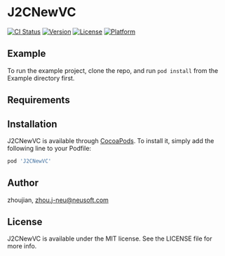 # J2CNewVC

[![CI Status](https://img.shields.io/travis/zhoujian/J2CNewVC.svg?style=flat)](https://travis-ci.org/zhoujian/J2CNewVC)
[![Version](https://img.shields.io/cocoapods/v/J2CNewVC.svg?style=flat)](https://cocoapods.org/pods/J2CNewVC)
[![License](https://img.shields.io/cocoapods/l/J2CNewVC.svg?style=flat)](https://cocoapods.org/pods/J2CNewVC)
[![Platform](https://img.shields.io/cocoapods/p/J2CNewVC.svg?style=flat)](https://cocoapods.org/pods/J2CNewVC)

## Example

To run the example project, clone the repo, and run `pod install` from the Example directory first.

## Requirements

## Installation

J2CNewVC is available through [CocoaPods](https://cocoapods.org). To install
it, simply add the following line to your Podfile:

```ruby
pod 'J2CNewVC'
```

## Author

zhoujian, zhou.j-neu@neusoft.com

## License

J2CNewVC is available under the MIT license. See the LICENSE file for more info.

